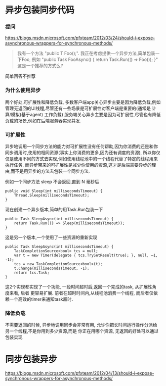 # 异步包装同步代码

### 提问
https://blogs.msdn.microsoft.com/pfxteam/2012/03/24/should-i-expose-asynchronous-wrappers-for-synchronous-methods/

>我有一个方法 "public T Foo();".
  我正在考虑提供一个异步方法,简单包装一下Foo, 例如 "public Task<T> FooAsync() { return Task.Run(() => Foo()); }"
  这是一个推荐的方式么?
  
 简单回答不推荐
 
### 为什么使用异步
 两个好处,可扩展性和降低负载, 多数客户端app关心异步主要是因为降低负载,例如
 管理无返回的UI线程,尽管还有一些场景是可扩展性对客户端是重要的(通常是 计算/模拟(基于agent) 工作负载)
服务端关心异步主要是因为可扩展性,尽管也有降低负载的场景,例如在后端服务器实现并发.



### 可扩展性

异步地调用一个同步方法的能力对可扩展性没有任何帮助,因为你消费的还是和你同步调用时,使用的相同资源(事实上你消费的更多,因为还有调度的资源),
所以你仅仅是使用不同的方式去实现,例如使用线程池中的一个线程代替了特定的线程用来执行任务.
而异步带来的可扩展性是减少你使用的资源,这才是后端需要异步的理由,而不是用异步的方法去包装一个同步方法.

例如一个同步方法 sleep 不会返回,直到 N 毫秒后
```
public void Sleep(int millisecondsTimeout) { 
    Thread.Sleep(millisecondsTimeout); 
}
```

现在创建一个异步版本,简单的用Task.Run包装一下
```
public Task SleepAsync(int millisecondsTimeout) { 
    return Task.Run(() => Sleep(millisecondsTimeout)); 
}
```

这是另一个版本,一个使用了一些资源的重新实现
```
public Task SleepAsync(int millisecondsTimeout) { 
    TaskCompletionSource<bool> tcs = null; 
    var t = new Timer(delegate { tcs.TrySetResult(true); }, null, –1, -1); 
    tcs = new TaskCompletionSource<bool>(t); 
    t.Change(millisecondsTimeout, -1); 
    return tcs.Task; 
}
```

这2个实现都实现了一个功能, 一段时间超时后,返回一个完成的task, 从扩展性角度来看, 后者
更容易扩展. 前者在超时时间内,从线程池消费一个线程, 而后者仅依赖一个高效的timer来通知task超时.

### 降低负载
不需要返回的时候, 异步地调用同步会非常有用, 允许你把长时间运行操作分派给另一个线程,不是你用到多少资源,而是
你正在用哪个资源, 无返回的好处可以通过包装实现


# 同步包装异步
https://blogs.msdn.microsoft.com/pfxteam/2012/04/13/should-i-expose-synchronous-wrappers-for-asynchronous-methods/
